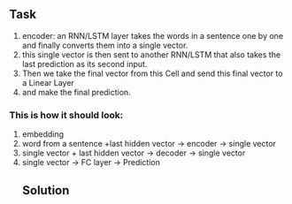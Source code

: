 <h2><b>Task</b></h2>
<ol>
<li> encoder: an RNN/LSTM layer takes the words in a sentence one by one and finally converts them into a single vector. </li>
<li> this single vector is then sent to another RNN/LSTM that also takes the last prediction as its second input. </li>
<li> Then we take the final vector from this Cell and send this final vector to a Linear Layer </li>
<li> and make the final prediction. </li> </ol>

<h3><b>This is how it should look:</b></h3>
<ol>
  <li>embedding</li>
  <li>word from a sentence +last hidden vector -> encoder -> single vector</li>
  <li>single vector + last hidden vector -> decoder -> single vector</li>
  <li>single vector -> FC layer -> Prediction</li>

  <h2><b>Solution</b></h2>
  
 
